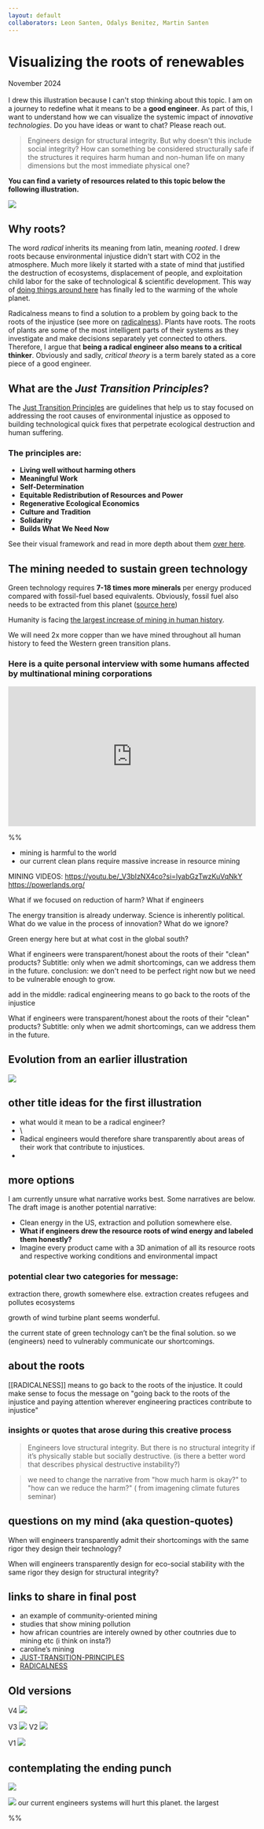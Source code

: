 ```yaml
---
layout: default
collaborators: Leon Santen, Odalys Benitez, Martin Santen
---
```

# Visualizing the roots of renewables
<i class="fas fa-calendar-alt"></i> November 2024<br><br>
I drew this illustration because I can't stop thinking about this topic. I am on a journey to redefine what it means to be a **good engineer**. As part of this, I want to understand how we can visualize the systemic impact of *innovative technologies*. Do you have ideas or want to chat? Please reach out. 

>Engineers design for structural integrity. But why doesn't this include social integrity? How can something be considered structurally safe if the structures it requires harm human and non-human life on many dimensions but the most immediate physical one? 

**You can find a variety of resources related to this topic below the following illustration.** 

![](media/roots-of-renewables.png)
## Why roots? 
The word *radical* inherits its meaning from latin, meaning *rooted*. I drew roots because environmental injustice didn't start with CO2 in the atmosphere. Much more likely it started with a state of mind that justified the destruction of ecosystems, displacement of people, and exploitation child labor for the sake of technological & scientific development. This way of [doing things around here](TECHNOLOGY-DEFINITION-A.md) has finally led to the warming of the whole planet.

Radicalness means to find a solution to a problem by going back to the roots of the injustice (see more on [radicalness](RADICALNESS.md)). Plants have roots. The roots of plants are some of the most intelligent parts of their systems as they investigate and make decisions separately yet connected to others. Therefore, I argue that **being a radical engineer also means to a critical thinker**. Obviously and sadly, *critical theory* is a term barely stated as a core piece of a good engineer. 

## What are the *Just Transition Principles*?
The [Just Transition Principles](JUST-TRANSITION-PRINC-FRAME.md) are guidelines that help us to stay focused on addressing the root causes of environmental injustice as opposed to building technological quick fixes that perpetrate ecological destruction and human suffering. 

### The principles are:

- **Living well without harming others**
- **Meaningful Work**
- **Self-Determination**
- **Equitable Redistribution of Resources and Power**
- **Regenerative Ecological Economics**
- **Culture and Tradition**
- **Solidarity**
- **Builds What We Need Now**

See their visual framework and read in more depth about them [over here](JUST-TRANSITION-PRINC-FRAME.md).

## The mining needed to sustain green technology
Green technology requires **7-18 times more minerals** per energy produced compared with fossil-fuel based equivalents. Obviously, fossil fuel also needs to be extracted from this planet ([source here](ENERGY-ENG-A.md))

Humanity is facing [the largest increase of mining in human history](ENERGY-ENG-A.md). 

We will need 2x more copper than we have mined throughout all human history to feed the Western green transition plans.

### Here is a quite personal interview with some humans affected by multinational mining corporations
<div style="padding:56.25% 0 0 0;position:relative;"><iframe src="https://player.vimeo.com/video/122399156?badge=0&amp;autopause=0&amp;player_id=0&amp;app_id=58479" frameborder="0" allow="autoplay; fullscreen; picture-in-picture; clipboard-write" style="position:absolute;top:0;left:0;width:100%;height:100%;" title="Maxima Acuña de Chaupe"></iframe></div><script src="https://player.vimeo.com/api/player.js"></script>



%%
- mining is harmful to the world
- our current clean plans require massive increase in resource mining 

MINING VIDEOS:
https://youtu.be/_V3bIzNX4co?si=lyabGzTwzKuVqNkY
https://powerlands.org/




What if we focused on reduction of harm? What if engineers 


The  energy transition is already underway. Science is inherently political. What do we value in the process of innovation? What do we ignore? 


Green energy here but at what cost in the global south?

What if engineers were transparent/honest about the roots of their "clean" products?
Subtitle: only when we admit shortcomings, can we address them in the future. 
conclusion: we don't need to be perfect right now but we need to be vulnerable enough to grow.


add in the middle: radical engineering means to go back to the roots of the injustice


What if engineers were transparent/honest about the roots of their "clean" products?
Subtitle: only when we admit shortcomings, can we address them in the future. 


## Evolution from an earlier illustration 

![](media/cleanshot_2024-07-27-at-17-48-57@2x.png)


## other title ideas for the first illustration
- what would it mean to be a radical engineer?
- \
- Radical engineers would therefore share transparently about areas of their work that contribute to injustices. 
- 
## more options 

I am currently unsure what narrative works best. Some narratives are below. The draft image is another potential narrative:
- Clean energy in the US, extraction and pollution somewhere else. 
- **What if engineers drew the resource roots of wind energy and labeled them honestly?** 
- Imagine every product came with a 3D animation of all its resource roots and respective working conditions and environmental impact 

### potential clear two categories for message:

extraction there, growth somewhere else. 
extraction creates refugees and pollutes ecosystems 

growth of wind turbine plant seems wonderful. 

the current state of green technology can’t be the final solution. so we (engineers) need to vulnerably communicate our shortcomings.
## about the roots
[[RADICALNESS]] means to go back to the roots of the injustice. It could make sense to focus the message on "going back to the roots of the injustice and paying attention wherever engineering practices contribute to injustice"



### insights or quotes that arose during this creative process 
> Engineers love structural integrity. But there is no structural integrity if it’s physically stable but socially destructive. (is there a better word that describes physical destructive instability?)

>we need to change the narrative from "how much harm is okay?" to "how can we reduce the harm?" ( from imagening climate futures seminar)

## questions on my mind (aka question-quotes)
When will engineers transparently admit their shortcomings with the same rigor they design their technology?

When will engineers transparently design for eco-social stability with the same rigor they design for structural integrity?

## links to share in final post 
- an example of community-oriented mining 
- studies that show mining pollution 
- how african countries are interely owned by other coutnries due to mining etc (i think on insta?)
- caroline’s mining 
- [JUST-TRANSITION-PRINCIPLES](JUST-TRANSITION-PRINC-FRAME.md)
- [RADICALNESS](RADICALNESS.md)



## Old versions

V4
![](media/roots-of-renewables-old.png)

V3
![](media/IMG_0128.jpeg)
V2
![](media/cleanshot_2024-08-17-at-22-33-05@2x.png)

V1
![](media/ROOTS-OF-RENEWABLES_1.png)


## contemplating the ending punch
![](media/cleanshot_2024-08-17-at-22-57-49@2x.png)

![](media/cleanshot_2024-08-17-at-22-59-13@2x.png)
our current engineers systems will hurt this planet. 
the largest 




%%

